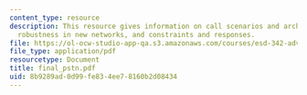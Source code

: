 ```yaml
---
content_type: resource
description: This resource gives information on call scenarios and architectural comparison,
  robustness in new networks, and constraints and responses.
file: https://ol-ocw-studio-app-qa.s3.amazonaws.com/courses/esd-342-advanced-system-architecture-spring-2006/8b9289ad0d99fe834ee78160b2d08434_final_pstn.pdf
file_type: application/pdf
resourcetype: Document
title: final_pstn.pdf
uid: 8b9289ad-0d99-fe83-4ee7-8160b2d08434
---
```

